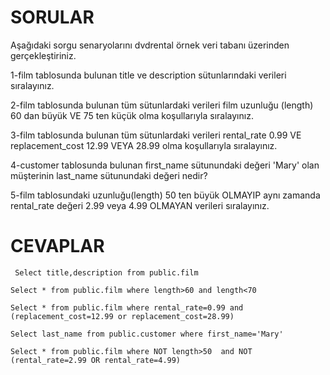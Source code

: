 # SORULAR
Aşağıdaki sorgu senaryolarını dvdrental örnek veri tabanı üzerinden gerçekleştiriniz.

1-film tablosunda bulunan title ve description sütunlarındaki verileri sıralayınız.

2-film tablosunda bulunan tüm sütunlardaki verileri film uzunluğu (length) 60 dan büyük VE 75 ten küçük olma koşullarıyla sıralayınız.

3-film tablosunda bulunan tüm sütunlardaki verileri rental_rate 0.99 VE replacement_cost 12.99 VEYA 28.99 olma koşullarıyla sıralayınız.

4-customer tablosunda bulunan first_name sütunundaki değeri 'Mary' olan müşterinin last_name sütunundaki değeri nedir?

5-film tablosundaki uzunluğu(length) 50 ten büyük OLMAYIP aynı zamanda rental_rate değeri 2.99 veya 4.99 OLMAYAN verileri sıralayınız.

# CEVAPLAR

```
 Select title,description from public.film
```
```
Select * from public.film where length>60 and length<70
```
```
Select * from public.film where rental_rate=0.99 and (replacement_cost=12.99 or replacement_cost=28.99)
```
```
Select last_name from public.customer where first_name='Mary'
```
```
Select * from public.film where NOT length>50  and NOT (rental_rate=2.99 OR rental_rate=4.99)
```
